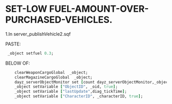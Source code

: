 # SET-LOW FUEL-AMOUNT-OVER-PURCHASED-VEHICLES.

1.In server_publishVehicle2.sqf 

PASTE:
```ruby
 _object setfuel 0.3;
```
BELOW OF:
```ruby
	clearWeaponCargoGlobal  _object;
	clearMagazineCargoGlobal  _object;
	dayz_serverObjectMonitor set [count dayz_serverObjectMonitor,_object];
	_object setVariable ["ObjectID", _oid, true];
	_object setVariable ["lastUpdate",diag_tickTime];
	_object setVariable ["CharacterID", _characterID, true];
```

